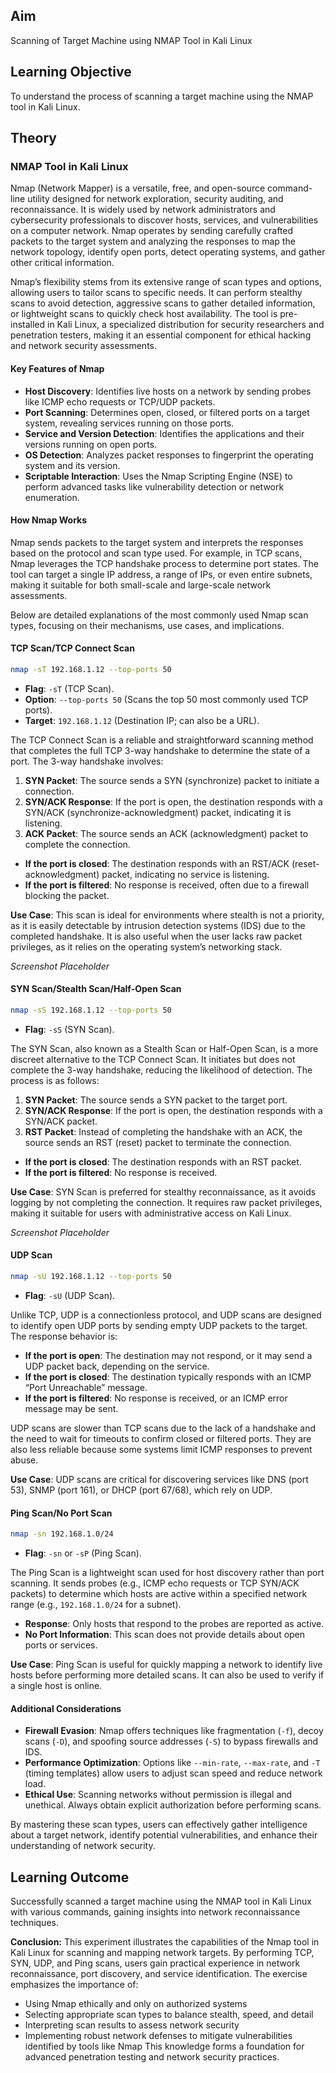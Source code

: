 ## Aim

Scanning of Target Machine using NMAP Tool in Kali Linux

## Learning Objective

To understand the process of scanning a target machine using the NMAP tool in Kali Linux.

## Theory

### NMAP Tool in Kali Linux

Nmap (Network Mapper) is a versatile, free, and open-source command-line utility designed for network exploration, security auditing, and reconnaissance. It is widely used by network administrators and cybersecurity professionals to discover hosts, services, and vulnerabilities on a computer network. Nmap operates by sending carefully crafted packets to the target system and analyzing the responses to map the network topology, identify open ports, detect operating systems, and gather other critical information.

Nmap’s flexibility stems from its extensive range of scan types and options, allowing users to tailor scans to specific needs. It can perform stealthy scans to avoid detection, aggressive scans to gather detailed information, or lightweight scans to quickly check host availability. The tool is pre-installed in Kali Linux, a specialized distribution for security researchers and penetration testers, making it an essential component for ethical hacking and network security assessments.

#### Key Features of Nmap

- **Host Discovery**: Identifies live hosts on a network by sending probes like ICMP echo requests or TCP/UDP packets.
- **Port Scanning**: Determines open, closed, or filtered ports on a target system, revealing services running on those ports.
- **Service and Version Detection**: Identifies the applications and their versions running on open ports.
- **OS Detection**: Analyzes packet responses to fingerprint the operating system and its version.
- **Scriptable Interaction**: Uses the Nmap Scripting Engine (NSE) to perform advanced tasks like vulnerability detection or network enumeration.

#### How Nmap Works

Nmap sends packets to the target system and interprets the responses based on the protocol and scan type used. For example, in TCP scans, Nmap leverages the TCP handshake process to determine port states. The tool can target a single IP address, a range of IPs, or even entire subnets, making it suitable for both small-scale and large-scale network assessments.

Below are detailed explanations of the most commonly used Nmap scan types, focusing on their mechanisms, use cases, and implications.

#### TCP Scan/TCP Connect Scan

```bash
nmap -sT 192.168.1.12 --top-ports 50
```

- **Flag**: `-sT` (TCP Scan).
- **Option**: `--top-ports 50` (Scans the top 50 most commonly used TCP ports).
- **Target**: `192.168.1.12` (Destination IP; can also be a URL).

The TCP Connect Scan is a reliable and straightforward scanning method that completes the full TCP 3-way handshake to determine the state of a port. The 3-way handshake involves:

1. **SYN Packet**: The source sends a SYN (synchronize) packet to initiate a connection.
2. **SYN/ACK Response**: If the port is open, the destination responds with a SYN/ACK (synchronize-acknowledgment) packet, indicating it is listening.
3. **ACK Packet**: The source sends an ACK (acknowledgment) packet to complete the connection.

- **If the port is closed**: The destination responds with an RST/ACK (reset-acknowledgment) packet, indicating no service is listening.
- **If the port is filtered**: No response is received, often due to a firewall blocking the packet.

**Use Case**: This scan is ideal for environments where stealth is not a priority, as it is easily detectable by intrusion detection systems (IDS) due to the completed handshake. It is also useful when the user lacks raw packet privileges, as it relies on the operating system’s networking stack.

_Screenshot Placeholder_

#### SYN Scan/Stealth Scan/Half-Open Scan

```bash
nmap -sS 192.168.1.12 --top-ports 50
```

- **Flag**: `-sS` (SYN Scan).

The SYN Scan, also known as a Stealth Scan or Half-Open Scan, is a more discreet alternative to the TCP Connect Scan. It initiates but does not complete the 3-way handshake, reducing the likelihood of detection. The process is as follows:

1. **SYN Packet**: The source sends a SYN packet to the target port.
2. **SYN/ACK Response**: If the port is open, the destination responds with a SYN/ACK packet.
3. **RST Packet**: Instead of completing the handshake with an ACK, the source sends an RST (reset) packet to terminate the connection.

- **If the port is closed**: The destination responds with an RST packet.
- **If the port is filtered**: No response is received.

**Use Case**: SYN Scan is preferred for stealthy reconnaissance, as it avoids logging by not completing the connection. It requires raw packet privileges, making it suitable for users with administrative access on Kali Linux.

_Screenshot Placeholder_

#### UDP Scan

```bash
nmap -sU 192.168.1.12 --top-ports 50
```

- **Flag**: `-sU` (UDP Scan).

Unlike TCP, UDP is a connectionless protocol, and UDP scans are designed to identify open UDP ports by sending empty UDP packets to the target. The response behavior is:

- **If the port is open**: The destination may not respond, or it may send a UDP packet back, depending on the service.
- **If the port is closed**: The destination typically responds with an ICMP “Port Unreachable” message.
- **If the port is filtered**: No response is received, or an ICMP error message may be sent.

UDP scans are slower than TCP scans due to the lack of a handshake and the need to wait for timeouts to confirm closed or filtered ports. They are also less reliable because some systems limit ICMP responses to prevent abuse.

**Use Case**: UDP scans are critical for discovering services like DNS (port 53), SNMP (port 161), or DHCP (port 67/68), which rely on UDP.

#### Ping Scan/No Port Scan

```bash
nmap -sn 192.168.1.0/24
```

- **Flag**: `-sn` or `-sP` (Ping Scan).

The Ping Scan is a lightweight scan used for host discovery rather than port scanning. It sends probes (e.g., ICMP echo requests or TCP SYN/ACK packets) to determine which hosts are active within a specified network range (e.g., `192.168.1.0/24` for a subnet).

- **Response**: Only hosts that respond to the probes are reported as active.
- **No Port Information**: This scan does not provide details about open ports or services.

**Use Case**: Ping Scan is useful for quickly mapping a network to identify live hosts before performing more detailed scans. It can also be used to verify if a single host is online.

#### Additional Considerations

- **Firewall Evasion**: Nmap offers techniques like fragmentation (`-f`), decoy scans (`-D`), and spoofing source addresses (`-S`) to bypass firewalls and IDS.
- **Performance Optimization**: Options like `--min-rate`, `--max-rate`, and `-T` (timing templates) allow users to adjust scan speed and reduce network load.
- **Ethical Use**: Scanning networks without permission is illegal and unethical. Always obtain explicit authorization before performing scans.

By mastering these scan types, users can effectively gather intelligence about a target network, identify potential vulnerabilities, and enhance their understanding of network security.

## Learning Outcome

Successfully scanned a target machine using the NMAP tool in Kali Linux with various commands, gaining insights into network reconnaissance techniques.

**Conclusion:**
This experiment illustrates the capabilities of the Nmap tool in Kali Linux for scanning and mapping network targets. By performing TCP, SYN, UDP, and Ping scans, users gain practical experience in network reconnaissance, port discovery, and service identification. The exercise emphasizes the importance of:

- Using Nmap ethically and only on authorized systems
- Selecting appropriate scan types to balance stealth, speed, and detail
- Interpreting scan results to assess network security
- Implementing robust network defenses to mitigate vulnerabilities identified by tools like Nmap This knowledge forms a foundation for advanced penetration testing and network security practices.
